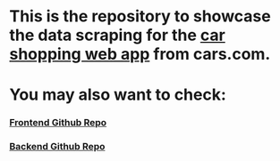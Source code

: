 # This is the repository to showcase the data scraping for the [car shopping web app](http://3.145.83.67/) from cars.com.
# You may also want to check:
### [Frontend Github Repo](https://github.com/shrimp0000/my-app)
### [Backend Github Repo](https://github.com/shrimp0000/my-backend)

